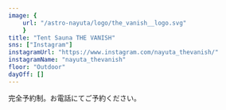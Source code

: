 ```yaml
---
image: {
	url: "/astro-nayuta/logo/the_vanish__logo.svg"
	}
title: "Tent Sauna THE VANISH"
sns: ["Instagram"]
instagramUrl: "https://www.instagram.com/nayuta_thevanish/"
instagramName: "nayuta_thevanish"
floor: "Outdoor"
dayOff: []
---
```


完全予約制。お電話にてご予約ください。

